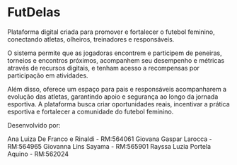 # FutDelas

Plataforma digital criada para promover e fortalecer o futebol feminino, conectando atletas, olheiros, treinadores e responsáveis.  

O sistema permite que as jogadoras encontrem e participem de peneiras, torneios e encontros próximos, acompanhem seu desempenho e métricas através de recursos digitais, e tenham acesso a recompensas por participação em atividades.  

Além disso, oferece um espaço para pais e responsáveis acompanharem a evolução das atletas, garantindo apoio e segurança ao longo da jornada esportiva. A plataforma busca criar oportunidades reais, incentivar a prática esportiva e fortalecer a comunidade do futebol feminino.

Desenvolvido por:

Ana Luiza De Franco e Rinaldi - RM:564061 
Giovana Gaspar Larocca - RM:564965 
Giovanna Lins Sayama - RM:565901 
Rayssa Luzia Portela Aquino - RM:562024

